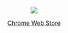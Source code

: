 <p align="center">
  <img src="https://github.com/user-attachments/assets/e722ddd4-2237-434f-8175-58d6c1b76382" />
</p>

<p align="center">
  <a href="https://chromewebstore.google.com/detail/co-notion/jmoihmhigfijpobomcdflaeoenkfmpkb">Chrome Web Store</a>  
</p>
